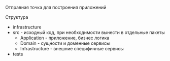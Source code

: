 Отправная точка для построения приложений

Структура

- infrastructure
- src - исходный код, при необходимости вынести в отдельные пакеты
  - Application - приложение, бизнес логика
  - Domain - сущности и доменные сервисы
  - Infrastructure - внешние специфичные сервисы
- tests



